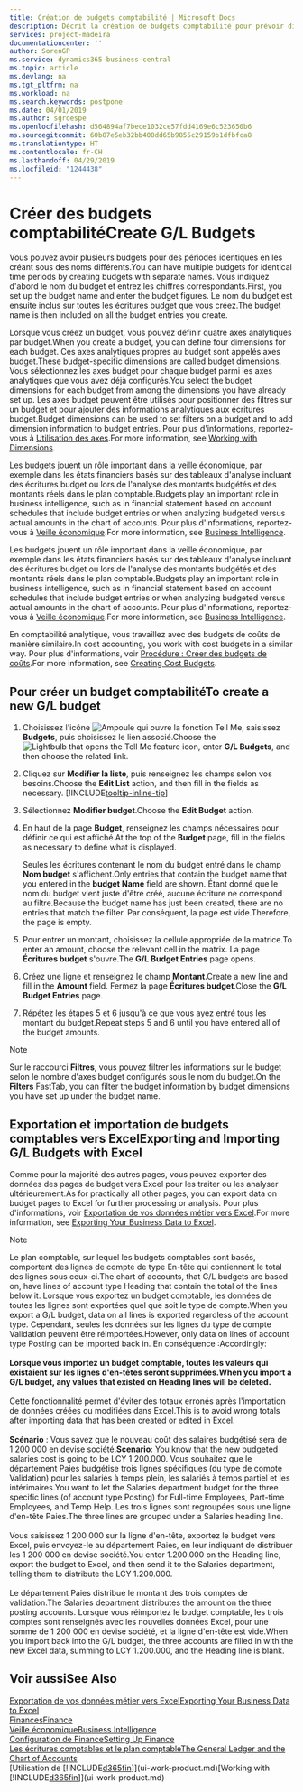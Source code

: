 ```yaml
---
title: Création de budgets comptabilité | Microsoft Docs
description: Décrit la création de budgets comptabilité pour prévoir différentes activités financières et affecter des axes analytiques à des fins de veille économique.
services: project-madeira
documentationcenter: ''
author: SorenGP
ms.service: dynamics365-business-central
ms.topic: article
ms.devlang: na
ms.tgt_pltfrm: na
ms.workload: na
ms.search.keywords: postpone
ms.date: 04/01/2019
ms.author: sgroespe
ms.openlocfilehash: d564894af7bece1032ce57fdd4169e6c523650b6
ms.sourcegitcommit: 60b87e5eb32bb408dd65b9855c29159b1dfbfca8
ms.translationtype: HT
ms.contentlocale: fr-CH
ms.lasthandoff: 04/29/2019
ms.locfileid: "1244438"
---
```

# <a name="create-gl-budgets"></a><span data-ttu-id="a4bf8-103">Créer des budgets comptabilité</span><span class="sxs-lookup"><span data-stu-id="a4bf8-103">Create G/L Budgets</span></span>
<span data-ttu-id="a4bf8-104">Vous pouvez avoir plusieurs budgets pour des périodes identiques en les créant sous des noms différents.</span><span class="sxs-lookup"><span data-stu-id="a4bf8-104">You can have multiple budgets for identical time periods by creating budgets with separate names.</span></span> <span data-ttu-id="a4bf8-105">Vous indiquez d'abord le nom du budget et entrez les chiffres correspondants.</span><span class="sxs-lookup"><span data-stu-id="a4bf8-105">First, you set up the budget name and enter the budget figures.</span></span> <span data-ttu-id="a4bf8-106">Le nom du budget est ensuite inclus sur toutes les écritures budget que vous créez.</span><span class="sxs-lookup"><span data-stu-id="a4bf8-106">The budget name is then included on all the budget entries you create.</span></span>  

 <span data-ttu-id="a4bf8-107">Lorsque vous créez un budget, vous pouvez définir quatre axes analytiques par budget.</span><span class="sxs-lookup"><span data-stu-id="a4bf8-107">When you create a budget, you can define four dimensions for each budget.</span></span> <span data-ttu-id="a4bf8-108">Ces axes analytiques propres au budget sont appelés axes budget.</span><span class="sxs-lookup"><span data-stu-id="a4bf8-108">These budget-specific dimensions are called budget dimensions.</span></span> <span data-ttu-id="a4bf8-109">Vous sélectionnez les axes budget pour chaque budget parmi les axes analytiques que vous avez déjà configurés.</span><span class="sxs-lookup"><span data-stu-id="a4bf8-109">You select the budget dimensions for each budget from among the dimensions you have already set up.</span></span> <span data-ttu-id="a4bf8-110">Les axes budget peuvent être utilisés pour positionner des filtres sur un budget et pour ajouter des informations analytiques aux écritures budget.</span><span class="sxs-lookup"><span data-stu-id="a4bf8-110">Budget dimensions can be used to set filters on a budget and to add dimension information to budget entries.</span></span> <span data-ttu-id="a4bf8-111">Pour plus d'informations, reportez-vous à [Utilisation des axes](finance-dimensions.md).</span><span class="sxs-lookup"><span data-stu-id="a4bf8-111">For more information, see [Working with Dimensions](finance-dimensions.md).</span></span>

 <span data-ttu-id="a4bf8-112">Les budgets jouent un rôle important dans la veille économique, par exemple dans les états financiers basés sur des tableaux d'analyse incluant des écritures budget ou lors de l'analyse des montants budgétés et des montants réels dans le plan comptable.</span><span class="sxs-lookup"><span data-stu-id="a4bf8-112">Budgets play an important role in business intelligence, such as in financial statement based on account schedules that include budget entries or when analyzing budgeted versus actual amounts in the chart of accounts.</span></span> <span data-ttu-id="a4bf8-113">Pour plus d'informations, reportez-vous à [Veille économique](bi.md).</span><span class="sxs-lookup"><span data-stu-id="a4bf8-113">For more information, see [Business Intelligence](bi.md).</span></span>

 <span data-ttu-id="a4bf8-114">Les budgets jouent un rôle important dans la veille économique, par exemple dans les états financiers basés sur des tableaux d'analyse incluant des écritures budget ou lors de l'analyse des montants budgétés et des montants réels dans le plan comptable.</span><span class="sxs-lookup"><span data-stu-id="a4bf8-114">Budgets play an important role in business intelligence, such as in financial statement based on account schedules that include budget entries or when analyzing budgeted versus actual amounts in the chart of accounts.</span></span> <span data-ttu-id="a4bf8-115">Pour plus d'informations, reportez-vous à [Veille économique](bi.md).</span><span class="sxs-lookup"><span data-stu-id="a4bf8-115">For more information, see [Business Intelligence](bi.md).</span></span>

<span data-ttu-id="a4bf8-116">En comptabilité analytique, vous travaillez avec des budgets de coûts de manière similaire.</span><span class="sxs-lookup"><span data-stu-id="a4bf8-116">In cost accounting, you work with cost budgets in a similar way.</span></span> <span data-ttu-id="a4bf8-117">Pour plus d'informations, voir [Procédure : Créer des budgets de coûts](finance-create-cost-budgets.md).</span><span class="sxs-lookup"><span data-stu-id="a4bf8-117">For more information, see [Creating Cost Budgets](finance-create-cost-budgets.md).</span></span>    

## <a name="to-create-a-new-gl-budget"></a><span data-ttu-id="a4bf8-118">Pour créer un budget comptabilité</span><span class="sxs-lookup"><span data-stu-id="a4bf8-118">To create a new G/L budget</span></span>  
1. <span data-ttu-id="a4bf8-119">Choisissez l'icône ![Ampoule qui ouvre la fonction Tell Me](media/ui-search/search_small.png "Dites-moi ce que vous voulez faire"), saisissez **Budgets**, puis choisissez le lien associé.</span><span class="sxs-lookup"><span data-stu-id="a4bf8-119">Choose the ![Lightbulb that opens the Tell Me feature](media/ui-search/search_small.png "Tell me what you want to do") icon, enter **G/L Budgets**, and then choose the related link.</span></span>  
2. <span data-ttu-id="a4bf8-120">Cliquez sur **Modifier la liste**, puis renseignez les champs selon vos besoins.</span><span class="sxs-lookup"><span data-stu-id="a4bf8-120">Choose the **Edit List** action, and then fill in the fields as necessary.</span></span> [!INCLUDE[tooltip-inline-tip](includes/tooltip-inline-tip_md.md)]  
3. <span data-ttu-id="a4bf8-121">Sélectionnez **Modifier budget**.</span><span class="sxs-lookup"><span data-stu-id="a4bf8-121">Choose the **Edit Budget** action.</span></span>
4. <span data-ttu-id="a4bf8-122">En haut de la page **Budget**, renseignez les champs nécessaires pour définir ce qui est affiché.</span><span class="sxs-lookup"><span data-stu-id="a4bf8-122">At the top of the **Budget** page, fill in the fields as necessary to define what is displayed.</span></span>  

    <span data-ttu-id="a4bf8-123">Seules les écritures contenant le nom du budget entré dans le champ **Nom budget** s'affichent.</span><span class="sxs-lookup"><span data-stu-id="a4bf8-123">Only entries that contain the budget name that you entered in the **budget Name** field are shown.</span></span> <span data-ttu-id="a4bf8-124">Étant donné que le nom du budget vient juste d'être créé, aucune écriture ne correspond au filtre.</span><span class="sxs-lookup"><span data-stu-id="a4bf8-124">Because the budget name has just been created, there are no entries that match the filter.</span></span> <span data-ttu-id="a4bf8-125">Par conséquent, la page est vide.</span><span class="sxs-lookup"><span data-stu-id="a4bf8-125">Therefore, the page is empty.</span></span>  
5. <span data-ttu-id="a4bf8-126">Pour entrer un montant, choisissez la cellule appropriée de la matrice.</span><span class="sxs-lookup"><span data-stu-id="a4bf8-126">To enter an amount, choose the relevant cell in the matrix.</span></span> <span data-ttu-id="a4bf8-127">La page **Écritures budget** s'ouvre.</span><span class="sxs-lookup"><span data-stu-id="a4bf8-127">The **G/L Budget Entries** page opens.</span></span>  
6. <span data-ttu-id="a4bf8-128">Créez une ligne et renseignez le champ **Montant**.</span><span class="sxs-lookup"><span data-stu-id="a4bf8-128">Create a new line and fill in the **Amount** field.</span></span> <span data-ttu-id="a4bf8-129">Fermez la page **Écritures budget**.</span><span class="sxs-lookup"><span data-stu-id="a4bf8-129">Close the **G/L Budget Entries** page.</span></span>  
7. <span data-ttu-id="a4bf8-130">Répétez les étapes 5 et 6 jusqu'à ce que vous ayez entré tous les montant du budget.</span><span class="sxs-lookup"><span data-stu-id="a4bf8-130">Repeat steps 5 and 6 until you have entered all of the budget amounts.</span></span>  

> [!NOTE]  
>  <span data-ttu-id="a4bf8-131">Sur le raccourci **Filtres**, vous pouvez filtrer les informations sur le budget selon le nombre d'axes budget configurés sous le nom du budget.</span><span class="sxs-lookup"><span data-stu-id="a4bf8-131">On the **Filters** FastTab, you can filter the budget information by budget dimensions you have set up under the budget name.</span></span>

## <a name="exporting-and-importing-gl-budgets-with-excel"></a><span data-ttu-id="a4bf8-132">Exportation et importation de budgets comptables vers Excel</span><span class="sxs-lookup"><span data-stu-id="a4bf8-132">Exporting and Importing G/L Budgets with Excel</span></span>
<span data-ttu-id="a4bf8-133">Comme pour la majorité des autres pages, vous pouvez exporter des données des pages de budget vers Excel pour les traiter ou les analyser ultérieurement.</span><span class="sxs-lookup"><span data-stu-id="a4bf8-133">As for practically all other pages, you can export data on budget pages to Excel for further processing or analysis.</span></span> <span data-ttu-id="a4bf8-134">Pour plus d'informations, voir [Exportation de vos données métier vers Excel](about-export-data.md).</span><span class="sxs-lookup"><span data-stu-id="a4bf8-134">For more information, see [Exporting Your Business Data to Excel](about-export-data.md).</span></span>

> [!NOTE]
> <span data-ttu-id="a4bf8-135">Le plan comptable, sur lequel les budgets comptables sont basés, comportent des lignes de compte de type En-tête qui contiennent le total des lignes sous ceux-ci.</span><span class="sxs-lookup"><span data-stu-id="a4bf8-135">The chart of accounts, that G/L budgets are based on, have lines of account type Heading that contain the total of the lines below it.</span></span> <span data-ttu-id="a4bf8-136">Lorsque vous exportez un budget comptable, les données de toutes les lignes sont exportées quel que soit le type de compte.</span><span class="sxs-lookup"><span data-stu-id="a4bf8-136">When you export a G/L budget, data on all lines is exported regardless of the account type.</span></span> <span data-ttu-id="a4bf8-137">Cependant, seules les données sur les lignes du type de compte Validation peuvent être réimportées.</span><span class="sxs-lookup"><span data-stu-id="a4bf8-137">However, only data on lines of account type Posting can be imported back in.</span></span> <span data-ttu-id="a4bf8-138">En conséquence :</span><span class="sxs-lookup"><span data-stu-id="a4bf8-138">Accordingly:</span></span> <br /><br /> <span data-ttu-id="a4bf8-139">**Lorsque vous importez un budget comptable, toutes les valeurs qui existaient sur les lignes d'en-têtes seront supprimées.**</span><span class="sxs-lookup"><span data-stu-id="a4bf8-139">**When you import a G/L budget, any values that existed on Heading lines will be deleted.**</span></span> <br /><br /> <span data-ttu-id="a4bf8-140">Cette fonctionnalité permet d'éviter des totaux erronés après l'importation de données créées ou modifiées dans Excel.</span><span class="sxs-lookup"><span data-stu-id="a4bf8-140">This is to avoid wrong totals after importing data that has been created or edited in Excel.</span></span><br /><br /> <span data-ttu-id="a4bf8-141">**Scénario** : Vous savez que le nouveau coût des salaires budgétisé sera de 1 200 000 en devise société.</span><span class="sxs-lookup"><span data-stu-id="a4bf8-141">**Scenario**: You know that the new budgeted salaries cost is going to be LCY 1.200.000.</span></span> <span data-ttu-id="a4bf8-142">Vous souhaitez que le département Paies budgétise trois lignes spécifiques (du type de compte Validation) pour les salariés à temps plein, les salariés à temps partiel et les intérimaires.</span><span class="sxs-lookup"><span data-stu-id="a4bf8-142">You want to let the Salaries department budget for the three specific lines (of account type Posting) for Full-time Employees, Part-time Employees, and Temp Help.</span></span> <span data-ttu-id="a4bf8-143">Les trois lignes sont regroupées sous une ligne d'en-tête Paies.</span><span class="sxs-lookup"><span data-stu-id="a4bf8-143">The three lines are grouped under a Salaries heading line.</span></span><br /><br /><span data-ttu-id="a4bf8-144">Vous saisissez 1 200 000 sur la ligne d'en-tête, exportez le budget vers Excel, puis envoyez-le au département Paies, en leur indiquant de distribuer les 1 200 000 en devise société.</span><span class="sxs-lookup"><span data-stu-id="a4bf8-144">You enter 1.200.000 on the Heading line, export the budget to Excel, and then send it to the Salaries department, telling them to distribute the LCY 1.200.000.</span></span><br /><br /> <span data-ttu-id="a4bf8-145">Le département Paies distribue le montant des trois comptes de validation.</span><span class="sxs-lookup"><span data-stu-id="a4bf8-145">The Salaries department distributes the amount on the three posting accounts.</span></span> <span data-ttu-id="a4bf8-146">Lorsque vous réimportez le budget comptable, les trois comptes sont renseignés avec les nouvelles données Excel, pour une somme de 1 200 000 en devise société, et la ligne d'en-tête est vide.</span><span class="sxs-lookup"><span data-stu-id="a4bf8-146">When you import back into the G/L budget, the three accounts are filled in with the new Excel data, summing to LCY 1.200.000, and the Heading line is blank.</span></span>

## <a name="see-also"></a><span data-ttu-id="a4bf8-147">Voir aussi</span><span class="sxs-lookup"><span data-stu-id="a4bf8-147">See Also</span></span>
[<span data-ttu-id="a4bf8-148">Exportation de vos données métier vers Excel</span><span class="sxs-lookup"><span data-stu-id="a4bf8-148">Exporting Your Business Data to Excel</span></span>](about-export-data.md)  
[<span data-ttu-id="a4bf8-149">Finances</span><span class="sxs-lookup"><span data-stu-id="a4bf8-149">Finance</span></span>](finance.md)  
[<span data-ttu-id="a4bf8-150">Veille économique</span><span class="sxs-lookup"><span data-stu-id="a4bf8-150">Business Intelligence</span></span>](bi.md)  
[<span data-ttu-id="a4bf8-151">Configuration de Finance</span><span class="sxs-lookup"><span data-stu-id="a4bf8-151">Setting Up Finance</span></span>](finance-setup-finance.md)  
[<span data-ttu-id="a4bf8-152">Les écritures comptables et le plan comptable</span><span class="sxs-lookup"><span data-stu-id="a4bf8-152">The General Ledger and the Chart of Accounts</span></span>](finance-general-ledger.md)  
<span data-ttu-id="a4bf8-153">[Utilisation de [!INCLUDE[d365fin](includes/d365fin_md.md)]](ui-work-product.md)</span><span class="sxs-lookup"><span data-stu-id="a4bf8-153">[Working with [!INCLUDE[d365fin](includes/d365fin_md.md)]](ui-work-product.md)</span></span>  
